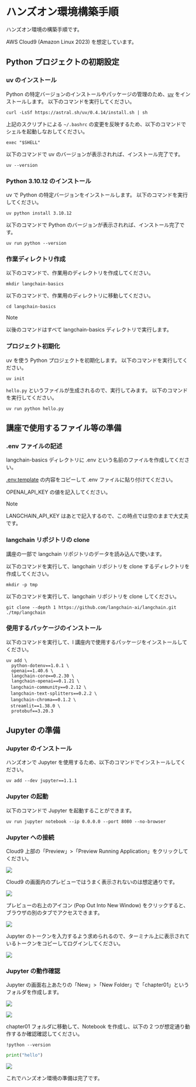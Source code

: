# ハンズオン環境構築手順

ハンズオン環境の構築手順です。

AWS Cloud9 (Amazon Linux 2023) を想定しています。

## Python プロジェクトの初期設定

### uv のインストール

Python の特定バージョンのインストールやパッケージの管理のため、[uv](https://github.com/astral-sh/uv) をインストールします。
以下のコマンドを実行してください。

```console
curl -LsSf https://astral.sh/uv/0.4.14/install.sh | sh
```

上記のスクリプトによる `~/.bashrc` の変更を反映するため、以下のコマンドでシェルを起動しなおしてください。

```console
exec "$SHELL"
```

以下のコマンドで uv のバージョンが表示されれば、インストール完了です。

```console
uv --version
```

### Python 3.10.12 のインストール

uv で Python の特定バージョンをインストールします。
以下のコマンドを実行してください。

```console
uv python install 3.10.12
```

以下のコマンドで Python のバージョンが表示されれば、インストール完了です。

```console
uv run python --version
```

### 作業ディレクトリ作成

以下のコマンドで、作業用のディレクトリを作成してください。

```console
mkdir langchain-basics
```

以下のコマンドで、作業用のディレクトリに移動してください。

```console
cd langchain-basics
```

> [!NOTE]
> 以後のコマンドはすべて langchain-basics ディレクトリで実行します。

### プロジェクト初期化

uv を使う Python プロジェクトを初期化します。
以下のコマンドを実行してください。

```console
uv init
```

`hello.py` というファイルが生成されるので、実行してみます。
以下のコマンドを実行してください。

```console
uv run python hello.py
```

## 講座で使用するファイル等の準備

### .env ファイルの記述

langchain-basics ディレクトリに .env という名前のファイルを作成してください。

[.env.template](../.env.template) の内容をコピーして .env ファイルに貼り付けてください。

OPENAI_API_KEY の値を記入してください。

> [!NOTE]
> LANGCHAIN_API_KEY はあとで記入するので、この時点では空のままで大丈夫です。

### langchain リポジトリの clone

講座の一部で langchain リポジトリのデータを読み込んで使います。

以下のコマンドを実行して、langchain リポジトリを clone するディレクトリを作成してください。

```console
mkdir -p tmp
```

以下のコマンドを実行して、langchain リポジトリを clone してください。

```console
git clone --depth 1 https://github.com/langchain-ai/langchain.git ./tmp/langchain
```

### 使用するパッケージのインストール

以下のコマンドを実行して、l 講座内で使用するパッケージをインストールしてください。

```console
uv add \
  python-dotenv==1.0.1 \
  openai==1.40.6 \
  langchain-core==0.2.30 \
  langchain-openai==0.1.21 \
　langchain-community==0.2.12 \
　langchain-text-splitters==0.2.2 \
　langchain-chroma==0.1.2 \
　streamlit==1.38.0 \
  protobuf==3.20.3
```

## Jupyter の準備

### Jupyter のインストール

ハンズオンで Jupyter を使用するため、以下のコマンドでインストールしてください。

```console
uv add --dev jupyter==1.1.1
```

### Jupyter の起動

以下のコマンドで Jupyter を起動することができます。

```console
uv run jupyter notebook --ip 0.0.0.0 --port 8080 --no-browser
```

### Jupyter への接続

Cloud9 上部の「Preview」>「Preview Running Application」をクリックしてください。

![](./images/cloud9_preview_running_application.png)

Cloud9 の画面内のプレビューではうまく表示されないのは想定通りです。

![](./images/cloud9_pop_out_into_new_window.png)

プレビューの右上のアイコン (Pop Out Into New Window) をクリックすると、ブラウザの別のタブでアクセスできます。

![](./images/jupyter_auth.png)

Jupyter のトークンを入力するよう求められるので、ターミナル上に表示されているトークンをコピーしてログインしてください。

![](./images/jupyter_home.png)

### Jupyter の動作確認

Jupyter の画面右上あたりの「New」>「New Folder」で「chapter01」というフォルダを作成します。

![](./images/jupyter_new_folder.png)

![](./images/jupyter_chapter01.png)

chapter01 フォルダに移動して、Notebook を作成し、以下の 2 つが想定通り動作するか確認確認してください。

```
!python --version
```

```python
print("hello")
```

![](./images/jupyter_hello_world.png)

これでハンズオン環境の準備は完了です。
